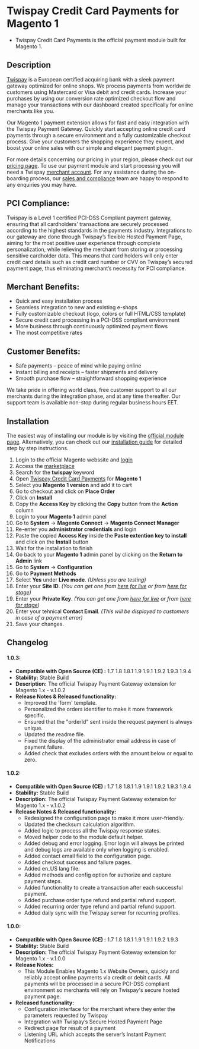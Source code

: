 # Twispay Credit Card Payments for Magento 1
- Twispay Credit Card Payments is the official payment module built for Magento 1.

## Description
[Twispay](https://www.twispay.com) is a European certified acquiring bank with a sleek payment gateway optimized for online shops. We process payments from worldwide customers using Mastercard or Visa debit and credit cards. Increase your purchases by using our conversion rate optimized checkout flow and manage your transactions with our dashboard created specifically for online merchants like you.

Our Magento 1 payment extension allows for fast and easy integration with the Twispay Payment Gateway. Quickly start accepting online credit card payments through a secure environment and a fully customizable checkout process. Give your customers the shopping experience they expect, and boost your online sales with our simple and elegant payment plugin.

For more details concerning our pricing in your region, please check out our [pricing page](https://www.twispay.com/prices). To use our payment module and start processing you will need a Twispay [merchant account](https://www.twispay.com/signup). For any assistance during the on-boarding process, our [sales and compliance](https://www.twispay.com/contact-twispay) team are happy to respond to any enquiries you may have.

## PCI Compliance:
Twispay is a Level 1 certified PCI-DSS Compliant payment gateway, ensuring that all cardholders’ transactions are securely processed according to the highest standards in the payments industry. Integrations to our gateway are done through Twispay’s flexible Hosted Payment Page, aiming for the most positive user experience through complete personalization, while relieving the merchant from storing or processing sensitive cardholder data. This means that card holders will only enter credit card details such as credit card number or CVV on Twispay’s secured payment page, thus eliminating merchant’s necessity for PCI compliance.

## Merchant Benefits:
- Quick and easy installation process
- Seamless integration to new and existing e-shops
- Fully customizable checkout (logo, colors or full HTML/CSS template)
- Secure credit card processing in a PCI-DSS compliant environment
- More business through continuously optimized payment flows
- The most competitive rates

## Customer Benefits:
- Safe payments – peace of mind while paying online
- Instant billing and receipts – faster shipments and delivery
- Smooth purchase flow – straightforward shopping experience

We take pride in offering world class, free customer support to all our merchants during the integration phase, and at any time thereafter. Our support team is available non-stop during regular business hours EET.

## Installation
The easiest way of installing our module is by visiting the [official module page](https://marketplace.magento.com/twispay-twispay-tpay.html).
Alternatively, you can check out our [installation guide](#) for detailed step by step instructions.
1. Login to the official Magento webssite and [login](https://account.magento.com/customer/account/login)
2. Access the [marketplace](https://marketplace.magento.com/)
3. Search for the **twispay** keyword
4. Open [Twispay Credit Card Payments](https://marketplace.magento.com/twispay-twispay-tpay.html) for **Magento 1**
5. Select you **Magento 1 version** and add it to cart
6. Go to checkout and click on **Place Order**
7. Click on **Install**
8. Copy the **Access Key** by clicking the **Copy** button from the **Action** column
9. Login to your **Magento 1** admin panel
10. Go to **System** -> **Magento Connect** -> **Magento Connect Manager**
11. Re-enter you **administrator credentials** and login
12. Paste the copied **Access Key** inside the **Paste extention key to install** and click on the **Install** button
13. Wait for the installation to finish
14. Go back to your **Magento 1** admin panel by clicking on the **Return to Admin** link
15. Go to **System** -> **Configuration**
16. Go to **Payment Methods**
17. Select **Yes** under **Live mode**. _(Unless you are testing)_
18. Enter your **Site ID**. _(You can get one from [here for live](https://merchant.twispay.com/login) or from [here for stage](https://merchant-stage.twispay.com/login))_
19. Enter your **Private Key**. _(You can get one from [here for live](https://merchant.twispay.com/login) or from [here for stage](https://merchant-stage.twispay.com/login))_
20. Enter your tehnical **Contact Email**. _(This will be displayed to customers in case of a payment error)_
21. Save your changes.

## Changelog

#### 1.0.3:
- **Compatible with Open Source (CE) :** 1.7 1.8 1.8.1 1.9 1.9.1 1.9.2 1.9.3 1.9.4
- **Stability:** Stable Build
- **Description:** The official Twispay Payment Gateway extension for Magento 1.x - v.1.0.2
- **Release Notes & Released functionality:**
    - Improved the 'form' template.
    - Personalized the orders identifier to make it more framework specific.
    - Ensured that the "orderId" sent inside the request payment is always unique.
    - Updated the readme file.
    - Fixed the display of the administrator email address in case of payment failure.
    - Added check that excludes orders with the amount below or equal to zero.

#### 1.0.2:
- **Compatible with Open Source (CE) :** 1.7 1.8 1.8.1 1.9 1.9.1 1.9.2 1.9.3 1.9.4
- **Stability:** Stable Build
- **Description:** The official Twispay Payment Gateway extension for Magento 1.x - v.1.0.2
- **Release Notes & Released functionality:**
    - Redesigned the configuration page to make it more user-friendly.
    - Updated the checksum calculation algorithm.
    - Added logic to process all the Twispay response states.
    - Moved helper code to the module default helper.
    - Added debug and error logging. Error login will always be printed and debug logs are available only when logging is enabled.
    - Added contact email field to the configuration page.
    - Added checkout success and failure pages.
    - Added en_US lang file.
    - Added methods and config option for authorize and capture payment steps.
    - Added functionality to create a transaction after each successful payment.
    - Added purchase order type refund and partial refund support.
    - Added recurring order type refund and partial refund support.
    - Added daily sync with the Twispay server for recurring profiles.

#### 1.0.0:
- **Compatible with Open Source (CE) :** 1.7 1.8 1.8.1 1.9 1.9.1 1.9.2 1.9.3
- **Stability:** Stable Build
- **Description:** The official Twispay Payment Gateway extension for Magento 1.x - v.1.0.0
- **Release Notes:**
    - This Module Enables Magento 1.x Website Owners, quickly and reliably accept online payments via credit or debit cards.
    All payments will be processed in a secure PCI-DSS compliant environment so merchants will rely on Twispay's secure hosted payment page.
- **Released functionality:**
    - Configuration interface for the merchant where they enter the parameters requested by Twispay
    - Integration with Twispay’s Secure Hosted Payment Page
    - Redirect page for result of a payment
    - Listening URL which accepts the server’s Instant Payment Notifications
